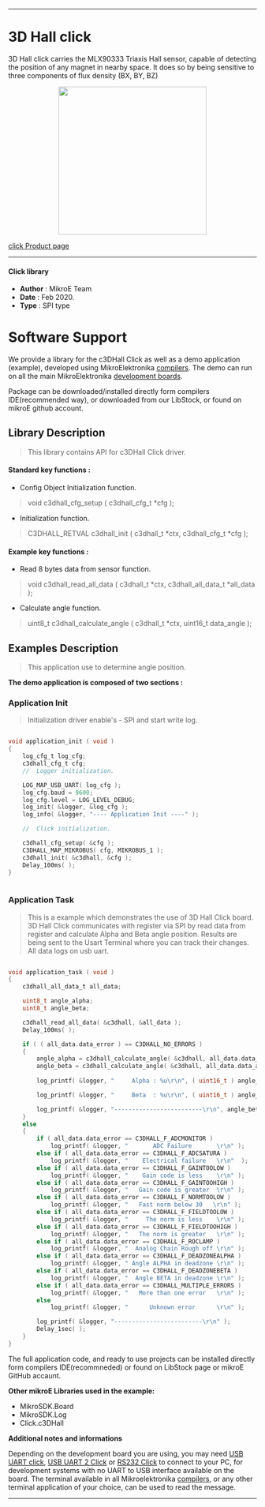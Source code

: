 

---
# 3D Hall click

3D Hall click carries the MLX90333 Triaxis Hall sensor, capable of detecting the position of any magnet in nearby space. It does so by being sensitive to three components of flux density (BX, BY, BZ)

<p align="center">
  <img src="https://download.mikroe.com/images/click_for_ide/3dhall_click.png" height=300px>
</p>

[click Product page](https://www.mikroe.com/3d-hall-click)

---


#### Click library 

- **Author**        : MikroE Team
- **Date**          : Feb 2020.
- **Type**          : SPI type


# Software Support

We provide a library for the c3DHall Click 
as well as a demo application (example), developed using MikroElektronika 
[compilers](https://shop.mikroe.com/compilers). 
The demo can run on all the main MikroElektronika [development boards](https://shop.mikroe.com/development-boards).

Package can be downloaded/installed directly form compilers IDE(recommended way), or downloaded from our LibStock, or found on mikroE github account. 

## Library Description

> This library contains API for c3DHall Click driver.

#### Standard key functions :

- Config Object Initialization function.
> void c3dhall_cfg_setup ( c3dhall_cfg_t *cfg ); 
 
- Initialization function.
> C3DHALL_RETVAL c3dhall_init ( c3dhall_t *ctx, c3dhall_cfg_t *cfg );


#### Example key functions :

- Read 8 bytes data from sensor function.
> void c3dhall_read_all_data ( c3dhall_t *ctx, c3dhall_all_data_t *all_data );
 
- Calculate angle function.
> uint8_t c3dhall_calculate_angle ( c3dhall_t *ctx, uint16_t data_angle );

## Examples Description

> This application use to determine angle position.

**The demo application is composed of two sections :**

### Application Init 

> Initialization driver enable's - SPI and start write log.

```c

void application_init ( void )
{
    log_cfg_t log_cfg;
    c3dhall_cfg_t cfg;
    //  Logger initialization.

    LOG_MAP_USB_UART( log_cfg );
    log_cfg.baud = 9600;
    log_cfg.level = LOG_LEVEL_DEBUG;
    log_init( &logger, &log_cfg );
    log_info( &logger, "---- Application Init ----" );

    //  Click initialization.

    c3dhall_cfg_setup( &cfg );
    C3DHALL_MAP_MIKROBUS( cfg, MIKROBUS_1 );
    c3dhall_init( &c3dhall, &cfg );
    Delay_100ms( );
}
  
```

### Application Task

> This is a example which demonstrates the use of 3D Hall Click board. 
> 3D Hall Click communicates with register via SPI by read data from register and calculate Alpha and Beta angle position. 
> Results are being sent to the Usart Terminal where you can track their changes. All data logs on usb uart.

```c

void application_task ( void )
{
    c3dhall_all_data_t all_data;

    uint8_t angle_alpha;
    uint8_t angle_beta;

    c3dhall_read_all_data( &c3dhall, &all_data );
    Delay_100ms( );

    if ( ( all_data.data_error ) == C3DHALL_NO_ERRORS )
    {
        angle_alpha = c3dhall_calculate_angle( &c3dhall, all_data.data_angle_a );
        angle_beta = c3dhall_calculate_angle( &c3dhall, all_data.data_angle_b );
        
        log_printf( &logger, "     Alpha : %u\r\n", ( uint16_t ) angle_alpha );

        log_printf( &logger, "     Beta  : %u\r\n", ( uint16_t ) angle_beta );

        log_printf( &logger, "-------------------------\r\n", angle_beta );
    }
    else
    {
        if ( all_data.data_error == C3DHALL_F_ADCMONITOR )
            log_printf( &logger, "       ADC Failure       \r\n" );
        else if ( all_data.data_error == C3DHALL_F_ADCSATURA )
            log_printf( &logger, "    Electrical failure   \r\n"  );
        else if ( all_data.data_error == C3DHALL_F_GAINTOOLOW )
            log_printf( &logger, "    Gain code is less    \r\n" );
        else if ( all_data.data_error == C3DHALL_F_GAINTOOHIGH )
            log_printf( &logger, "   Gain code is greater  \r\n" );
        else if ( all_data.data_error == C3DHALL_F_NORMTOOLOW )
            log_printf( &logger, "   Fast norm below 30   \r\n" );
        else if ( all_data.data_error == C3DHALL_F_FIELDTOOLOW )
            log_printf( &logger, "     The norm is less    \r\n" );
        else if ( all_data.data_error == C3DHALL_F_FIELDTOOHIGH )
            log_printf( &logger, "   The norm is greater   \r\n" );
        else if ( all_data.data_error == C3DHALL_F_ROCLAMP )
            log_printf( &logger, "  Analog Chain Rough off \r\n" );
        else if ( all_data.data_error == C3DHALL_F_DEADZONEALPHA )
            log_printf( &logger, " Angle ALPHA in deadzone \r\n" );
        else if ( all_data.data_error == C3DHALL_F_DEADZONEBETA )
            log_printf( &logger, "  Angle BETA in deadzone \r\n" );
        else if ( all_data.data_error == C3DHALL_MULTIPLE_ERRORS )
            log_printf( &logger, "   More than one error   \r\n" );
        else
            log_printf( &logger, "      Unknown error      \r\n" );

        log_printf( &logger, "-------------------------\r\n" );
        Delay_1sec( );
    }
}  

```


The full application code, and ready to use projects can be  installed directly form compilers IDE(recommneded) or found on LibStock page or mikroE GitHub accaunt.

**Other mikroE Libraries used in the example:** 

- MikroSDK.Board
- MikroSDK.Log
- Click.c3DHall

**Additional notes and informations**

Depending on the development board you are using, you may need 
[USB UART click](https://shop.mikroe.com/usb-uart-click), 
[USB UART 2 Click](https://shop.mikroe.com/usb-uart-2-click) or 
[RS232 Click](https://shop.mikroe.com/rs232-click) to connect to your PC, for 
development systems with no UART to USB interface available on the board. The 
terminal available in all Mikroelektronika 
[compilers](https://shop.mikroe.com/compilers), or any other terminal application 
of your choice, can be used to read the message.



---
